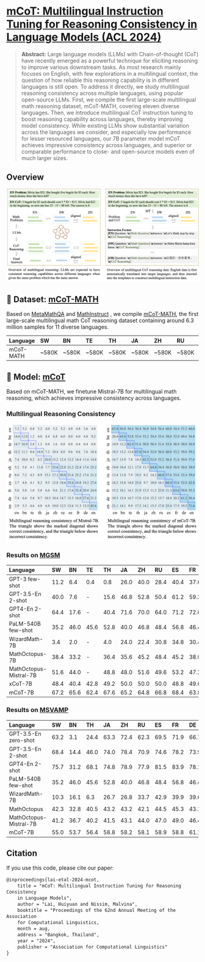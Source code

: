 # [mCoT: Multilingual Instruction Tuning for Reasoning Consistency in Language Models (ACL 2024)](https://arxiv.org/abs/2306.00121)

> **Abstract:**
Large language models (LLMs) with Chain-of-thought (CoT) have recently emerged as a powerful technique for eliciting reasoning to improve various downstream tasks. As most research mainly focuses on English, with few explorations in a multilingual context, the question of how reliable this reasoning capability is in different languages is still open. To address it directly, we study multilingual reasoning consistency across multiple languages, using popular open-source LLMs. First, we compile the first large-scale multilingual math reasoning dataset, mCoT-MATH, covering eleven diverse languages. Then, we introduce multilingual CoT instruction tuning to boost reasoning capability across languages, thereby improving model consistency. While existing LLMs show substantial variation across the languages we consider, and especially low performance for lesser resourced languages, our 7B parameter model mCoT achieves impressive consistency across languages, and superior or comparable performance to close- and open-source models even of much larger sizes.

## Overview

![](./img/overview.png)

## 🤗 Dataset: [mCoT-MATH](https://huggingface.co/datasets/laihuiyuan/mCoT-MATH)

Based on [MetaMathQA](https://github.com/meta-math/MetaMath) and [MathInstruct](https://github.com/TIGER-AI-Lab/MAmmoTH)
, we compile [mCoT-MATH](https://huggingface.co/datasets/laihuiyuan/mCoT-MATH), the first large-scale multilingual math
CoT reasoning dataset containing around 6.3 million samples for 11 diverse languages.

| Language  | SW    | BN    | TE    | TH    | JA    | ZH    | RU    | ES    | FR    | DE    | DE    |Overall |
|:----------|:------|:------|:------|:------|:------|:------|:------|:------|:------|:------|:------|--------|
| mCoT-MATH | ~580K | ~580K | ~580K | ~580K | ~580K | ~580K | ~580K | ~580K | ~580K | ~580K | ~580K | ~6.3M  |

## 🤗 Model: [mCoT](https://huggingface.co/laihuiyuan/mCoT)

Based on mCoT-MATH, we finetune Mistral-7B for multilingual math reasoning, which achieves impressive consistency across
languages.

### Multilingual Reasoning Consistency

![](./img/consistency.png)


### Results on [MGSM](https://arxiv.org/abs/2210.03057v1)
| Language               | SW   | BN   | TE   | TH   | JA   | ZH   | RU   | ES   | FR   | DE   | EN   | 
|:-----------------------|:-----|:-----|:-----|:-----|:-----|:-----|:-----|:-----|:-----|:-----|:-----|
| GPT-3 few-shot         | 11.2 | 6.4  | 0.4  | 0.8  | 26.0 | 40.0 | 28.4 | 40.4 | 37.6 | 36.0 | 53.6 |
| GPT-3.5-En 2-shot      | 40.0 | 7.6  | -    | 15.6 | 46.8 | 52.8 | 50.4 | 61.2 | 59.2 | 62.0 | 67.2 |
| GPT4-En 2-shot         | 64.4 | 17.6 | -    | 40.4 | 71.6 | 70.0 | 64.0 | 71.2 | 72.0 | 73.6 | 80.0 |
| PaLM-540B few-shot     | 35.2 | 46.0 | 45.6 | 52.8 | 40.0 | 46.8 | 48.4 | 56.8 | 46.4 | 49.2 | 62.4 |
| WizardMath-7B          | 3.4  | 2.0  | -    | 4.0  | 24.0 | 22.4 | 30.8 | 34.8 | 30.4 | 30.4 | 47.6 |
| MathOctopus-7B         | 38.4 | 33.2 | -    | 36.4 | 35.6 | 45.2 | 48.4 | 45.2 | 38.0 | 43.6 | 54.8 |
| MathOctopus-Mistral-7B | 51.6 | 44.0 | -    | 48.8 | 48.0 | 51.6 | 49.6 | 53.2 | 47.2 | 50.0 | 58.4 |
| xCoT-7B                | 48.4 | 40.4 | 42.8 | 49.2 | 50.0 | 50.0 | 50.0 | 48.8 | 49.6 | 47.2 | 48.4 |
| mCoT-7B                | 67.2 | 65.6 | 62.4 | 67.6 | 65.2 | 64.8 | 66.8 | 68.4 | 63.8 | 61.2 | 71.6 |


### Results on [MSVAMP](https://arxiv.org/abs/2310.20246)
| Language               | SW   | BN   | TH   | JA   | ZH   | RU   | ES   | FR   | DE   | EN   | AVG  | 
|:-----------------------|:-----|:-----|:-----|:-----|:-----|:-----|:-----|:-----|:-----|:-----|:-----|
| GPT-3.5-En zero-shot   | 63.2 | 3.1  | 24.4 | 63.3 | 72.4 | 62.3 | 69.5 | 71.9 | 66.7 | 76.1 | 57.3 |
| GPT-3.5-En 2-shot      | 68.4 | 14.4 | 46.0 | 74.0 | 78.4 | 70.9 | 74.6 | 78.2 | 73.9 | 81.2 | 66.0 |
| GPT4-En 2-shot         | 75.7 | 31.2 | 68.1 | 74.8 | 78.9 | 77.9 | 81.5 | 83.9 | 78.1 | 80.1 | 73.0 |
| PaLM-540B few-shot     | 35.2 | 46.0 | 45.6 | 52.8 | 40.0 | 46.8 | 48.4 | 56.8 | 46.4 | 49.2 | 62.4 |
| WizardMath-7B          | 10.3 | 16.1 | 6.3  | 26.7 | 26.8 | 33.7 | 42.9 | 39.9 | 39.6 | 45.1 | 27.0 |
| MathOctopus            | 42.3 | 32.8 | 40.5 | 43.2 | 43.2 | 42.1 | 44.5 | 45.3 | 43.1 | 46.8 | 42.4 |
| MathOctopus-Mistral-7B | 41.2 | 36.7 | 40.2 | 41.5 | 43.1 | 44.0 | 47.0 | 49.0 | 46.4 | 49.7 | 43.9 |
| mCoT-7B                | 55.0 | 53.7 | 56.4 | 58.8 | 58.2 | 58.1 | 58.9 | 58.8 | 61.1 | 58.3 | 57.7 |


## Citation
If you use this code, please cite our paper:
```
@inproceedings{lai-etal-2024-mcot,
    title = "mCoT: Multilingual Instruction Tuning for Reasoning Consistency
    in Language Models",
    author = "Lai, Huiyuan and Nissim, Malvina",
    booktitle = "Proceedings of the 62nd Annual Meeting of the Association
    for Computational Linguistics,
    month = aug,
    address = "Bangkok, Thailand",
    year = "2024",
    publisher = "Association for Computational Linguistics"
}
```
